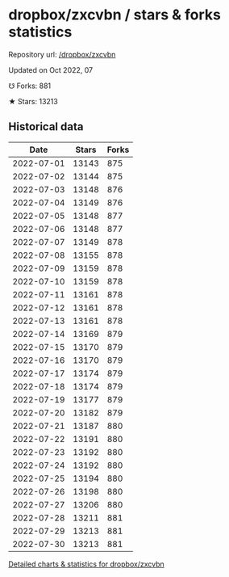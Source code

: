 # dropbox/zxcvbn / stars & forks statistics

Repository url: [/dropbox/zxcvbn](https://github.com/dropbox/zxcvbn)

Updated on Oct 2022, 07

☋ Forks: 881

★ Stars: 13213

## Historical data
| Date | Stars | Forks |
|------|-------|-------|
| 2022-07-01 | 13143 | 875 | 
| 2022-07-02 | 13144 | 875 | 
| 2022-07-03 | 13148 | 876 | 
| 2022-07-04 | 13149 | 876 | 
| 2022-07-05 | 13148 | 877 | 
| 2022-07-06 | 13148 | 877 | 
| 2022-07-07 | 13149 | 878 | 
| 2022-07-08 | 13155 | 878 | 
| 2022-07-09 | 13159 | 878 | 
| 2022-07-10 | 13159 | 878 | 
| 2022-07-11 | 13161 | 878 | 
| 2022-07-12 | 13161 | 878 | 
| 2022-07-13 | 13161 | 878 | 
| 2022-07-14 | 13169 | 879 | 
| 2022-07-15 | 13170 | 879 | 
| 2022-07-16 | 13170 | 879 | 
| 2022-07-17 | 13174 | 879 | 
| 2022-07-18 | 13174 | 879 | 
| 2022-07-19 | 13177 | 879 | 
| 2022-07-20 | 13182 | 879 | 
| 2022-07-21 | 13187 | 880 | 
| 2022-07-22 | 13191 | 880 | 
| 2022-07-23 | 13192 | 880 | 
| 2022-07-24 | 13192 | 880 | 
| 2022-07-25 | 13194 | 880 | 
| 2022-07-26 | 13198 | 880 | 
| 2022-07-27 | 13206 | 880 | 
| 2022-07-28 | 13211 | 881 | 
| 2022-07-29 | 13213 | 881 | 
| 2022-07-30 | 13213 | 881 | 


[Detailed charts & statistics for dropbox/zxcvbn](https://reviewgithub.com/rep/dropbox/zxcvbn)
